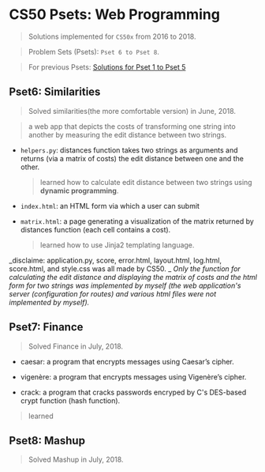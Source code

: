 # CS50 Psets: Web Programming

> Solutions implemented for `CS50x` from 2016 to 2018.

> Problem Sets (Psets): `Pset 6 to Pset 8`.

> For previous Psets: [Solutions for Pset 1 to Pset 5](https://github.com/JiwoonKim/CS50-Pset-General-Programming)


## Pset6: Similarities
> Solved similarities(the more comfortable version) in June, 2018.

> a web app that depicts the costs of transforming one string into another by measuring the edit distance between two strings.

- `helpers.py`: distances function takes two strings as arguments and returns (via a matrix of costs) the edit distance between one and the other.
  > learned how to calculate edit distance between two strings using __dynamic programming__.
  
- `index.html`: an HTML form via which a user can submit
- `matrix.html`: a page generating a visualization of the matrix returned by distances function (each cell contains a cost).
  > learned how to use Jinja2 templating language.
  
_disclaime: application.py, score, error.html, layout.html, log.html, score.html, and style.css was all made by CS50. _
               _Only the function for calculating the edit distance and displaying the matrix of costs and the html form for two strings was implemented by myself (the web application's server (configuration for routes) and various html files were not implemented by myself)._

## Pset7: Finance
> Solved Finance in July, 2018.

- caesar: a program that encrypts messages using Caesar’s cipher.

- vigenère: a program that encrypts messages using Vigenère’s cipher.

- crack: a program that cracks passwords encryped by C's DES-based crypt function (hash function).
    
> learned 
      
## Pset8: Mashup
> Solved Mashup in July, 2018.

